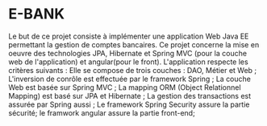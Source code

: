 # E-BANK
Le but de ce projet consiste à implémenter une application Web Java EE permettant la gestion de comptes bancaires.
Ce projet concerne la mise en oeuvre des technologies JPA, Hibernate et Spring MVC (pour la couche web de l'application) et angular(pour le front).
L'application respecte les critères suivants :
Elle se compose de trois couches : DAO, Métier et Web ;
L'inversion de conrôle est effectuée par le framework Spring ;
La couche Web est basée sur Spring MVC ;
La mapping ORM (Object Relationnel Mapping) est basé sur JPA et Hibernate ;
La gestion des transactions est assurée par Spring aussi ;
Le framework Spring Security assure la partie sécurité;
le framwork angular assure la partie front-end;

